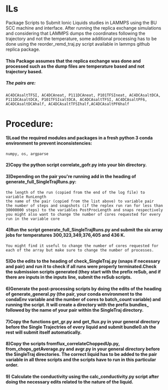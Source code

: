 # ILs
Package Scripts to Submit Ionic Liquids studies in LAMMPS using the BU SCC machine and interface.
After running the replica exchange simulations and considering that LAMMPS dumps the coordinates following the trajectory and not the temperature, some additional processing has to be done using the reorder_remd_traj.py script available in lammps github replica package. 

#### This Package assumes that the replica exchange was done and processed such as the dump files are temperature based and not trajectory based. 


##### The pairs are: 

    AC4DCAsaltTFSI, AC4DCAneat, P111DCAneat, P101TFSIneat, AC4DCAsaltDCA, P111DCAsaltDCA, P101TFSIsaltDCA, AC4DCAsaltTFSI, AC4DCAsaltPF6, AC4DCAsaltDCAhalf, AC4DCAsaltTFSIhalf,AC4DCAsaltPF6half
# Procedure:
#### 1)Load the required modules and packages in a fresh python 3 conda environment to prevent inconsistencies:
    numpy, os, argparse
#### 2)Copy the python script correlate_gofr.py into your bin directory.
#### 3)Depending on the pair you're running add in the heading of generate_full_SingleTrajRuns.py:
    the length of the run (copied from the end of the log file) to variable RunLength
    the name of the pair (copied from the list above) to variable pair
    the number of steps and snapshots (if the replex run ran for less than 30000000 steps) to the variables PostProcLength and snaps respectively
    you might also want to change the number of cores requested for every run in the variable core
#### 4)Run the script generate_full_SingleTrajRuns.py and submit the six array jobs for temperatures 300,323,349,376,405 and 436 K.
    You might find it useful to change the number of cores requested for each of the array but make sure to change the number of processes.
#### 5)Do the edits to the heading of check_SingleTraj.py (snaps if necessary and pair) and run it to check if all runs were properly terminated.Check the submission scripts generated (they start with the prefix reSub, and if there are inputs in the inputs line, submit the reSub scripts. 
#### 6)Generate the post-processing scripts by doing the edits of the heading of generate_general.py (the pair, your conda environment to the condaEnv variable and the number of cores to batch_count variable) and running the script. It will create a directory with the prefix bundles_ followed by the name of your pair within the SingleTraj directory. 
#### 7)Copy the functions get_gr.py and get_flux.py in your general directory before the Single Trajectries of every liquid and submit bundle0.sh the rest will submit itself automatically.
#### 8)Copy the scripts fromflux_correlateChoppedUp.py, from_chops_getAverage.py and avgr.py in your general directory before the SingleTraj directories. The correct liquid has to be added to the pair variable in all three scripts and the scripts have to run in this particular order. 
#### 9) Calculate the conductivity using the calc_conductivity.py script after doing the necessary edits related to the nature of the liquid. 
